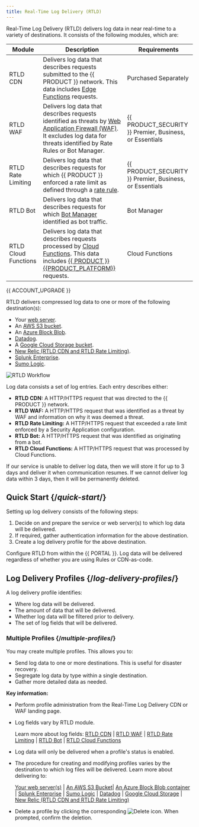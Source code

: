 ```yaml
---
title: Real-Time Log Delivery (RTLD)
---
```


Real-Time Log Delivery (RTLD) delivers log data in near real-time to a variety of destinations. It consists of the following modules, which are:

| Module               | Description                                                                                                                                                                                                               | Requirements                                            |
| -------------------- | ------------------------------------------------------------------------------------------------------------------------------------------------------------------------------------------------------------------------- | ------------------------------------------------------- |
| RTLD CDN             | Delivers log data that describes requests submitted to the {{ PRODUCT }} network. This data includes [Edge Functions](/applications/edge_functions) requests.                                                              | Purchased Separately                                    |
| RTLD WAF             | Delivers log data that describes requests identified as threats by [Web Application Firewall (WAF)](/applications/security/waf). <br />It excludes log data for threats identified by Rate Rules or Bot Manager.          | {{ PRODUCT_SECURITY }} Premier, Business, or Essentials |
| RTLD Rate Limiting   | Delivers log data that describes requests for which {{ PRODUCT }} enforced a rate limit as defined through a [rate rule](/applications/security/rate_rules).                                                              | {{ PRODUCT_SECURITY }} Premier, Business, or Essentials |
| RTLD Bot             | Delivers log data that describes requests for which [Bot Manager](/applications/security/bot_rules) identified as bot traffic.                                                                                            | Bot Manager                                             |
| RTLD Cloud Functions | Delivers log data that describes requests processed by [Cloud Functions](/applications/performance/serverless_compute). This data includes [{{ PRODUCT }} {{PRODUCT_PLATFORM}}](/applications/sites_frameworks) requests. | Cloud Functions                                         |

<Callout type="info">

  {{ ACCOUNT_UPGRADE }}

</Callout>

RTLD delivers compressed log data to one or more of the following destination(s):

-   Your [web server](/applications/logs/rtld/web_server_log_delivery).
-   An [AWS S3 bucket](/applications/logs/rtld/aws_s3_log_delivery).
-   An [Azure Block Blob](/applications/logs/rtld/azure_blob_storage_log_delivery).
-   [Datadog](/applications/logs/rtld/datadog_log_delivery).
-   A [Google Cloud Storage bucket](/applications/logs/rtld/google_cloud_storage_log_delivery).
-   [New Relic (RTLD CDN and RTLD Rate Limiting)](/applications/logs/rtld/new_relic_log_delivery).
-   [Splunk Enterprise](/applications/logs/rtld/splunk_enterprise_log_delivery).
-   [Sumo Logic](/applications/logs/rtld/sumo_logic_log_delivery).

![RTLD Workflow](/images/v7/logs/rtld-workflow.png)

Log data consists a set of log entries. Each entry describes either:

-   **RTLD CDN:** A HTTP/HTTPS request that was directed to the {{ PRODUCT }} network.
-   **RTLD WAF:** A HTTP/HTTPS request that was identified as a threat by WAF and information on why it was deemed a threat.
-   **RTLD Rate Limiting:** A HTTP/HTTPS request that exceeded a rate limit enforced by a Security Application configuration.
-   **RTLD Bot:** A HTTP/HTTPS request that was identified as originating from a bot.
-   **RTLD Cloud Functions:** A HTTP/HTTPS request that was processed by Cloud Functions.

<Callout type="info">

  If our service is unable to deliver log data, then we will store it for up to 3 days and deliver it when communication resumes. If we cannot deliver log data within 3 days, then it will be permanently deleted.

</Callout>

## Quick Start {/*quick-start*/}

Setting up log delivery consists of the following steps:

1.  Decide on and prepare the service or web server(s) to which log data will be delivered.
2.  If required, gather authentication information for the above destination.
3.  Create a log delivery profile for the above destination.

<Callout type="info">

  Configure RTLD from within the {{ PORTAL }}. Log data will be delivered regardless of whether you are using Rules or CDN-as-code.

</Callout>

## Log Delivery Profiles {/*log-delivery-profiles*/}

A log delivery profile identifies:

-   Where log data will be delivered.
-   The amount of data that will be delivered.
-   Whether log data will be filtered prior to delivery.
-   The set of log fields that will be delivered.

### Multiple Profiles {/*multiple-profiles*/}

You may create multiple profiles. This allows you to:

-   Send log data to one or more destinations. This is useful for disaster recovery.
-   Segregate log data by type within a single destination.
-   Gather more detailed data as needed.

**Key information:**

-   Perform profile administration from the Real-Time Log Delivery CDN or WAF landing page.

-   Log fields vary by RTLD module.

    Learn more about log fields: [RTLD CDN](/applications/logs/rtld/log_fields_rtld_cdn) | [RTLD WAF](/applications/logs/rtld/log_fields_rtld_waf) | [RTLD Rate Limiting](/applications/logs/rtld/log_fields_rtld_rate_limiting) | [RTLD Bot](/applications/logs/rtld/log_fields_rtld_bot_manager) | [RTLD Cloud Functions](/applications/logs/rtld/log_fields_rtld_cloud_functions)

-   Log data will only be delivered when a profile's status is enabled.
-   The procedure for creating and modifying profiles varies by the destination to which log files will be delivered. Learn more about delivering to:

    [Your web server(s)](/applications/logs/rtld/web_server_log_delivery) | [An AWS S3 Bucket](/applications/logs/rtld/aws_s3_log_delivery)| [An Azure Block Blob container](/applications/logs/rtld/azure_blob_storage_log_delivery) | [Splunk Enterprise](/applications/logs/rtld/splunk_enterprise_log_delivery) | [Sumo Logic](/applications/logs/rtld/sumo_logic_log_delivery) | [Datadog](/applications/logs/rtld/datadog_log_delivery) | [Google Cloud Storage](/applications/logs/rtld/google_cloud_storage_log_delivery) | [New Relic (RTLD CDN and RTLD Rate Limiting)](/applications/logs/rtld/new_relic_log_delivery)

-   Delete a profile by clicking the corresponding <Image inline src="/images/v7/icons/delete-2.png" alt="Delete" /> icon. When prompted, confirm the deletion.
